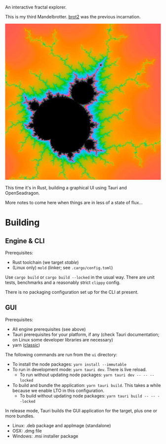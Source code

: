 An interactive fractal explorer.

This is my third Mandelbrotter.
[brot2](https://github.com/crazyscot/brot2) was the previous incarnation.

![A close-up of the original Mandelbrot set. Origin=-1.259742+0.377104i, axes=0.01+0.01i](brot3.jpg)

This time it's in Rust, building a graphical UI using Tauri and OpenSeadragon.

More notes to come here when things are in less of a state of flux...

# Building

## Engine & CLI

Prerequisites:
* Rust toolchain (we target _stable_)
* (Linux only) `mold` (linker; see `.cargo/config.toml`)

Use `cargo build` or `cargo build --locked` in the usual way.
There are unit tests, benchmarks and a reasonably strict `clippy` config.

There is no packaging configuration set up for the CLI at present.

## GUI

Prerequisites:
* All engine prerequisites (see above)
* Tauri prerequisites for your platform, if any (check Tauri documentation; on Linux some developer libraries are necessary)
* yarn ([classic](https://classic.yarnpkg.com/lang/en/docs/install/))

The following commands are run from the `ui` directory:

* To install the node packages: `yarn install --immutable`
* To run in development mode: `yarn tauri dev`. There is live reload.
  * To run without updating node packages: `yarn tauri dev -- -- --locked`
* To build and bundle the application: `yarn tauri build`. This takes a while because we enable LTO in this configuration.
  * To build without updating node packages: `yarn tauri build -- -- --locked`

In release mode, Tauri builds the GUI application for the target, plus one or more bundles.
* Linux: .deb package and appImage (standalone)
* OSX: .dmg file
* Windows: .msi installer package
